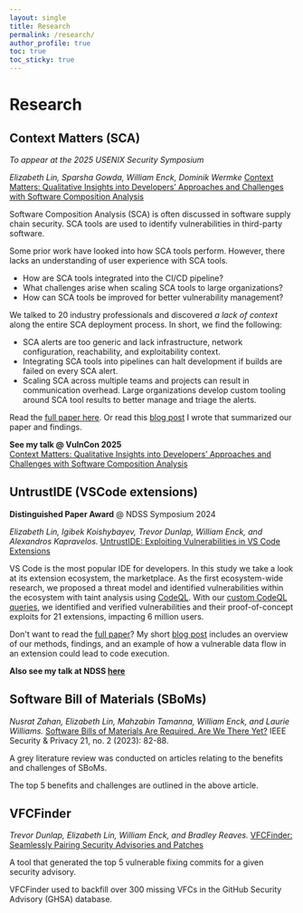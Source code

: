 ```yaml
---
layout: single
title: Research
permalink: /research/
author_profile: true
toc: true
toc_sticky: true
---
```


# Research

## Context Matters (SCA)

*To appear at the 2025 USENIX Security Symposium*

*Elizabeth Lin, Sparsha Gowda, William Enck, Dominik Wermke* [Context Matters: Qualitative Insights into Developers’ Approaches and Challenges with Software Composition Analysis](https://www.usenix.org/conference/usenixsecurity25/presentation/lin-elizabeth)

Software Composition Analysis (SCA) is often discussed in software supply chain security. 
SCA tools are used to identify vulnerabilities in third-party software. 

Some prior work have looked into how SCA tools perform.
However, there lacks an understanding of user experience with SCA tools.
- How are SCA tools integrated into the CI/CD pipeline?
- What challenges arise when scaling SCA tools to large organizations?
- How can SCA tools be improved for better vulnerability management?

We talked to 20 industry professionals and discovered *a lack of context* along the entire SCA deployment process.
In short, we find the following:
- SCA alerts are too generic and lack infrastructure, network configuration, reachability, and exploitability context.
- Integrating SCA tools into pipelines can halt development if builds are failed on every SCA alert.
- Scaling SCA across multiple teams and projects can result in communication overhead.
Large organizations develop custom tooling around SCA tool results to better manage and triage the alerts.


Read the [full paper here](../assets/context-matters.pdf).
Or read this [blog post](../_posts/2025-07-16-context-matters.md) I wrote that summarized our paper and findings.

**See my talk @ VulnCon 2025**  
[Context Matters: Qualitative Insights into Developers’ Approaches and Challenges with Software Composition Analysis](https://youtu.be/g-SYh9v3W5Y?feature=shared)



## UntrustIDE (VSCode extensions)

**Distinguished Paper Award** @ NDSS Symposium 2024

*Elizabeth Lin, Igibek Koishybayev, Trevor Dunlap, William Enck, and Alexandros Kapravelos.* [UntrustIDE: Exploiting Vulnerabilities in VS Code Extensions](https://www.ndss-symposium.org/ndss-paper/untrustide-exploiting-weaknesses-in-vs-code-extensions/)

VS Code is the most popular IDE for developers. In this study we take a look at its extension ecosystem, the marketplace.
As the first ecosystem-wide research, we proposed a threat model and identified vulnerabilities within the ecosystem with taint analysis using [CodeQL](https://codeql.github.com/).
With our [custom CodeQL queries](https://github.com/s3c2/UntrustIDE/), we identified and verified vulnerabilities and their proof-of-concept exploits for 21 extensions, impacting 6 million users.



Don't want to read the [full paper](../assets/UntrustIDE.pdf)? My short [blog post](/untrustide) includes an overview of our methods, findings, and an example of how a vulnerable data flow in an extension could lead to code execution.

**Also see my talk at NDSS [here](https://www.youtube.com/watch?v=QQ9W2FM1X-w)**

## Software Bill of Materials (SBoMs)

*Nusrat Zahan, Elizabeth Lin, Mahzabin Tamanna, William Enck, and Laurie Williams.* [Software Bills of Materials Are Required. Are We There Yet?](https://ieeexplore.ieee.org/abstract/document/10102604?casa_token=NVD2tRbNNHUAAAAA:vbRR4xuGYuPFZgiUntR7TiZZDW-yY6juXO3XAYDyFKAPEBQ037xjRgYy6BfhP7DUrx5zgQP27g) IEEE Security & Privacy 21, no. 2 (2023): 82-88.

A grey literature review was conducted on articles relating to the benefits and challenges of SBoMs.

The top 5 benefits and challenges are outlined in the above article.


## VFCFinder

*Trevor Dunlap, Elizabeth Lin, William Enck, and Bradley Reaves.*
[VFCFinder: Seamlessly Pairing Security Advisories and Patches](https://arxiv.org/abs/2311.01532)

A tool that generated the top 5 vulnerable fixing commits for a given security advisory.

VFCFinder used to backfill over 300 missing VFCs in the GitHub Security Advisory (GHSA) database.







<!-- ## Publications -->
<!-- pub -->
